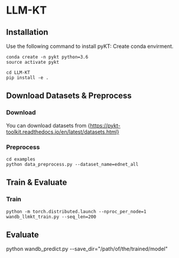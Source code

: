 # LLM-KT

## Installation
Use the following command to install pyKT: Create conda envirment.
```
conda create -n pykt python=3.6
source activate pykt
```

```
cd LLM-KT
pip install -e .
```

## Download Datasets & Preprocess

### Download
You can download datasets from {https://pykt-toolkit.readthedocs.io/en/latest/datasets.html}

### Preprocess
```
cd examples
python data_preprocess.py --dataset_name=ednet_all 
```

## Train & Evaluate
### Train
```
python -m torch.distributed.launch --nproc_per_node=1 wandb_llmkt_train.py --seq_len=200
```

## Evaluate
python wandb_predict.py --save_dir="/path/of/the/trained/model"
